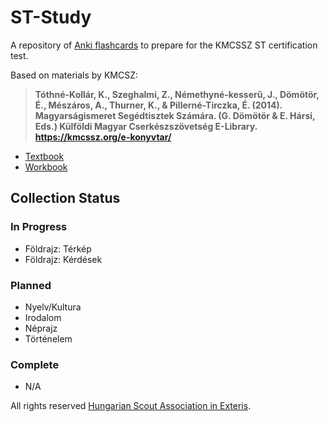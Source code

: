 # ST-Study
A repository of [Anki flashcards](https://apps.ankiweb.net/) to prepare for the KMCSSZ ST certification test.
  
Based on materials by KMCSZ:  
> **Tóthné-Kollár, K., Szeghalmi, Z., Némethyné-kesserű, J., Dömötör, É., Mészáros, A., Thurner, K., & Pillerné-Tirczka, É. (2014). Magyarságismeret Segédtisztek Számára. (G. Dömötör & E. Hársi, Eds.) Külföldi Magyar Cserkészszövetség E-Library. https://kmcssz.org/e-konyvtar/** 
- [Textbook](https://kmcssz.org/wp-content/uploads/2021/04/Segedtiszt-Tananyag-konyv-Olvaso-verzio.pdf)
- [Workbook](https://kmcssz.org/wp-content/uploads/2021/04/MIST-munkafuzet-igy-ment-nyomdaba.pdf)
  
## Collection Status
### In Progress
- Földrajz: Térkép
- Földrajz: Kérdések

### Planned
- Nyelv/Kultura
- Irodalom
- Néprajz
- Történelem

### Complete
- N/A

All rights reserved [Hungarian Scout Association in Exteris](https://kmcssz.org/).
